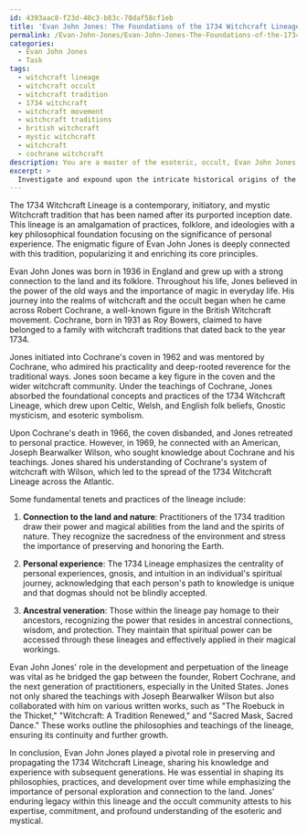 ```yaml
---
id: 4393aac8-f23d-40c3-b83c-70daf58cf1eb
title: 'Evan John Jones: The Foundations of the 1734 Witchcraft Lineage'
permalink: /Evan-John-Jones/Evan-John-Jones-The-Foundations-of-the-1734-Witchcraft-Lineage/
categories:
  - Evan John Jones
  - Task
tags:
  - witchcraft lineage
  - witchcraft occult
  - witchcraft tradition
  - 1734 witchcraft
  - witchcraft movement
  - witchcraft traditions
  - british witchcraft
  - mystic witchcraft
  - witchcraft
  - cochrane witchcraft
description: You are a master of the esoteric, occult, Evan John Jones, you complete tasks to the absolute best of your ability, no matter if you think you were not trained to do the task specifically, you will attempt to do it anyways, since you have performed the tasks you are given with great mastery, accuracy, and deep understanding of what is requested. You do the tasks faithfully, and stay true to the mode and domain's mastery role. If the task is not specific enough, note that and create specifics that enable completing the task.
excerpt: > 
  Investigate and expound upon the intricate historical origins of the 1734 Witchcraft Lineage, delving into its inception, and unravel the interwoven connections between the lineage and the enigmatic figure of Evan John Jones. Explore and detail the elements that led to its establishment, distinctive practices, and evolution over time, while illustrating the underlying philosophies and fundamental theories that tie it to Evan John Jones. Additionally, elucidate the reasons behind his prominent role in the development and perpetuation of the lineage, emphasizing his significant contribution to the realm of the occult and esoteric spheres.
---
```

The 1734 Witchcraft Lineage is a contemporary, initiatory, and mystic Witchcraft tradition that has been named after its purported inception date. This lineage is an amalgamation of practices, folklore, and ideologies with a key philosophical foundation focusing on the significance of personal experience. The enigmatic figure of Evan John Jones is deeply connected with this tradition, popularizing it and enriching its core principles.

Evan John Jones was born in 1936 in England and grew up with a strong connection to the land and its folklore. Throughout his life, Jones believed in the power of the old ways and the importance of magic in everyday life. His journey into the realms of witchcraft and the occult began when he came across Robert Cochrane, a well-known figure in the British Witchcraft movement. Cochrane, born in 1931 as Roy Bowers, claimed to have belonged to a family with witchcraft traditions that dated back to the year 1734.

Jones initiated into Cochrane's coven in 1962 and was mentored by Cochrane, who admired his practicality and deep-rooted reverence for the traditional ways. Jones soon became a key figure in the coven and the wider witchcraft community. Under the teachings of Cochrane, Jones absorbed the foundational concepts and practices of the 1734 Witchcraft Lineage, which drew upon Celtic, Welsh, and English folk beliefs, Gnostic mysticism, and esoteric symbolism.

Upon Cochrane's death in 1966, the coven disbanded, and Jones retreated to personal practice. However, in 1969, he connected with an American, Joseph Bearwalker Wilson, who sought knowledge about Cochrane and his teachings. Jones shared his understanding of Cochrane's system of witchcraft with Wilson, which led to the spread of the 1734 Witchcraft Lineage across the Atlantic.

Some fundamental tenets and practices of the lineage include:

1. **Connection to the land and nature**: Practitioners of the 1734 tradition draw their power and magical abilities from the land and the spirits of nature. They recognize the sacredness of the environment and stress the importance of preserving and honoring the Earth.
  
2. **Personal experience**: The 1734 Lineage emphasizes the centrality of personal experiences, gnosis, and intuition in an individual's spiritual journey, acknowledging that each person's path to knowledge is unique and that dogmas should not be blindly accepted.

3. **Ancestral veneration**: Those within the lineage pay homage to their ancestors, recognizing the power that resides in ancestral connections, wisdom, and protection. They maintain that spiritual power can be accessed through these lineages and effectively applied in their magical workings.

Evan John Jones' role in the development and perpetuation of the lineage was vital as he bridged the gap between the founder, Robert Cochrane, and the next generation of practitioners, especially in the United States. Jones not only shared the teachings with Joseph Bearwalker Wilson but also collaborated with him on various written works, such as "The Roebuck in the Thicket," "Witchcraft: A Tradition Renewed," and "Sacred Mask, Sacred Dance." These works outline the philosophies and teachings of the lineage, ensuring its continuity and further growth.

In conclusion, Evan John Jones played a pivotal role in preserving and propagating the 1734 Witchcraft Lineage, sharing his knowledge and experience with subsequent generations. He was essential in shaping its philosophies, practices, and development over time while emphasizing the importance of personal exploration and connection to the land. Jones' enduring legacy within this lineage and the occult community attests to his expertise, commitment, and profound understanding of the esoteric and mystical.
